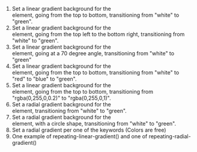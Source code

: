 1. Set a linear gradient background for the <div> element, going from the top to bottom, transitioning from "white" to "green".
2. Set a linear gradient background for the <div> element, going from the top left to the bottom right, transitioning from "white" to "green".
3. Set a linear gradient background for the <div> element, going at a 70 degree angle, transitioning from "white" to "green"
4. Set a linear gradient background for the <div> element, going from the top to bottom, transitioning from "white" to "red" to "blue" to "green".
5. Set a linear gradient background for the <div> element, going from the top to bottom, transitioning from "rgba(0,255,0,0.2)" to "rgba(0,255,0,1)".
6. Set a radial gradient background for the <div> element, transitioning from "white" to "green".
7. Set a radial gradient background for the <div> element, with a circle shape, transitioning from "white" to "green".
8. Set a radial gradient per one of the keywords (Colors are free)
9. One example of repeating-linear-gradient() and one of repeating-radial-gradient()
